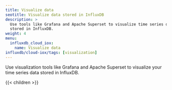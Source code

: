 ```yaml
---
title: Visualize data
seotitle: Visualize data stored in InfluxDB
description: >
  Use tools like Grafana and Apache Superset to visualize time series data
  stored in InfluxDB.
weight: 4
menu:
  influxdb_cloud_iox:
    name: Visualize data
influxdb/cloud-iox/tags: [visualization]
---
```


Use visualization tools like Grafana and Apache Superset to visualize your
time series data stored in InfluxDB.

{{< children >}}
